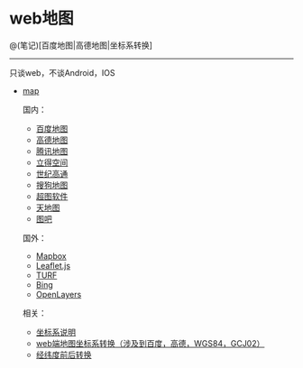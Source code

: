 # web地图

@(笔记)[百度地图|高德地图|坐标系转换]

-------------------

只谈web，不谈Android，IOS

- [map](https://github.com/lhywell/book/blob/master/map/README.md)

	国内：

	- [百度地图](https://github.com/lhywell/book/blob/master/map/1.1README.md)
	- [高德地图](https://github.com/lhywell/book/blob/master/map/1.2README.md)
	- [腾讯地图](https://github.com/lhywell/book/blob/master/map/1.3README.md)
	- [立得空间](https://github.com/lhywell/book/blob/master/map/1.4README.md)
	- [世纪高通](https://github.com/lhywell/book/blob/master/map/1.5README.md)
	- [搜狗地图](https://github.com/lhywell/book/blob/master/map/1.6README.md)
	- [超图软件](https://github.com/lhywell/book/blob/master/map/1.7README.md)
	- [天地图](https://github.com/lhywell/book/blob/master/map/1.8README.md)
	- [图吧](https://github.com/lhywell/book/blob/master/map/1.9README.md)
	
	国外：

	- [Mapbox](https://github.com/lhywell/book/blob/master/map/2.1README.md)
	- [Leaflet.js](https://github.com/lhywell/book/blob/master/map/2.2README.md)
	- [TURF](https://github.com/lhywell/book/blob/master/map/2.3README.md)
	- [Bing](https://github.com/lhywell/book/blob/master/map/2.4README.md)
	- [OpenLayers](https://github.com/lhywell/book/blob/master/map/2.5README.md)

	相关：

	- [坐标系说明](https://github.com/lhywell/book/blob/master/map/3.0README.md)
	- [web端地图坐标系转换（涉及到百度，高德，WGS84，GCJ02）](https://github.com/lhywell/book/blob/master/map/3.1README.md)
	- [经纬度前后转换](https://github.com/lhywell/book/blob/master/map/3.2README.md)




